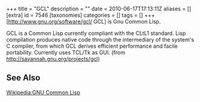 +++
title = "GCL"
description = ""
date = 2010-06-17T17:13:11Z
aliases = []
[extra]
id = 7546
[taxonomies]
categories = []
tags = []
+++
[http://www.gnu.org/software/gcl/ GCL] is Gnu Common Lisp.

GCL is a Common Lisp currently compliant with the CLtL1 standard. Lisp compilation produces native code through the intermediary of the system's C compiler, from which GCL derives efficient performance and facile portability. Currently uses TCL/Tk as GUI.
(from http://savannah.gnu.org/projects/gcl)
## See Also
[Wikipedia:GNU Common Lisp](https://en.wikipedia.org/wiki/GNU_Common_Lisp)
